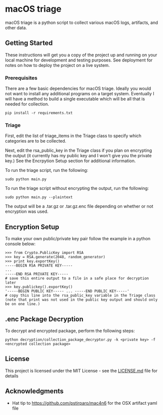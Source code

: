 # macOS triage

macOS triage is a python script to collect various macOS logs, artifacts, and other data.

## Getting Started

These instructions will get you a copy of the project up and running on your local machine for development and testing purposes. See deployment for notes on how to deploy the project on a live system.

### Prerequisites

There are a few basic dependencies for macOS triage. Ideally you would not want to install any additional programs on a target system. Eventually I will have a method to build a single executable which will be all that is needed for collection.

```
pip install -r requirements.txt
```

### Triage

First, edit the list of triage_items in the Triage class to specify which categories are to be collected.

Next, edit the rsa_public_key in the Triage class if you plan on encrypting the output (it currently has my public key and I won't give you the private key.) See the Encrpytion Setup section for additional information.

To run the triage script, run the following:

```
sudo python main.py
```

To run the triage script without encrypting the output, run the following:

```
sudo python main.py --plaintext
```

The output will be a .tar.gz or .tar.gz.enc file depending on whether or not encryption was used.

## Encryption Setup

To make your own public/private key pair follow the example in a python console below:

```
>>> from Crypto.PublicKey import RSA
>>> key = RSA.generate(2048, random_generator)
>>> print key.exportKey()
-----BEGIN RSA PRIVATE KEY-----
...
-----END RSA PRIVATE KEY-----
# save this entire output to a file in a safe place for decryption later
>>> key.publickey().exportKey()
'-----BEGIN PUBLIC KEY----- ... -----END PUBLIC KEY-----'
# copy this line into the rsa_public_key variable in the Triage class (note that print was not used in the public key output and should only be on one line.)
```

## .enc Package Decryption

To decrypt and encrypted package, perform the following steps:

```
python decryption/collection_package_decryptor.py -k <private key> -f <encrypted collection package>
```

## License

This project is licensed under the MIT License - see the [LICENSE.md](LICENSE.md) file for details

## Acknowledgments

* Hat tip to https://github.com/pstirparo/mac4n6 for the OSX artifact yaml file
